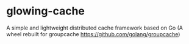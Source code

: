 # glowing-cache
A simple and lightweight distributed cache framework based on Go
(A wheel rebuilt for groupcache https://github.com/golang/groupcache)
